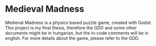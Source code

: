# Medieval Madness

Medieval Madness is a physics based puzzle game, created with Godot. This project is my final thesis, therefore the GDD and some other documents might be in hungarian, but the in-code comments will be in english.
For more details about the game, please refer to the GDD.

